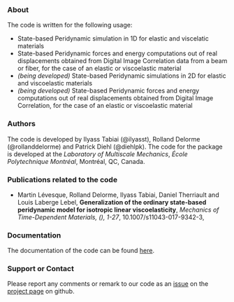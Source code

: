 ### About

The code is written for the following usage:
* State-based Peridynamic simulation in 1D for elastic and viscelatic materials
* State-based Peridynamic forces and energy computations out of real displacements obtained from Digital Image Correlation data from a beam or fiber, for the case of an elastic or viscoelastic material
* _(being developed)_ State-based Peridynamic simulations in 2D for elastic and viscoelastic materials
* _(being developed)_ State-based Peridynamic forces and energy computations out of real displacements obtained from Digital Image Correlation, for the case of an elastic or viscoelastic material

### Authors 
The code is developed by Ilyass Tabiai (@ilyasst), Rolland Delorme (@rollanddelorme) and Patrick Diehl (@diehlpk). The code for the package is developed at the _Laboratory of Multiscale Mechanics_, _École Polytechnique Montréal_, Montréal, QC, Canada.

### Publications related to the code

* Martin Lévesque, Rolland Delorme, Ilyass Tabiai, Daniel Therriault and Louis Laberge Lebel, **Generalization of the ordinary state-based peridynamic model for isotropic linear viscoelasticity**, _Mechanics of Time-Dependent Materials, (), 1-27_, 10.1007/s11043-017-9342-3, 

### Documentation

The documentation of the code can be found [here](http://lm2-poly.github.io/PeriPyDIC/doc/html/index.html).

### Support or Contact
Please report any comments or remark to our code as an [issue](https://github.com/lm2-poly/PeriPyDIC/issues) on the [project page](https://github.com/lm2-poly/PeriPyDIC) on github.

